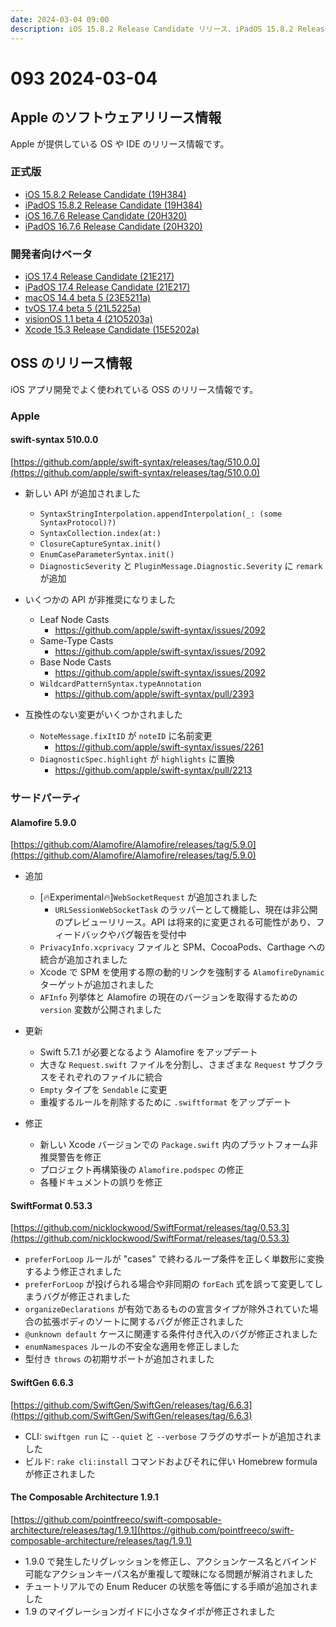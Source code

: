 ```yaml
---
date: 2024-03-04 09:00
description: iOS 15.8.2 Release Candidate リリース、iPadOS 15.8.2 Release Candidate リリース、swift-syntax 510.0.0 リリース、ほか
---
```

# 093 2024-03-04

## Apple のソフトウェアリリース情報

Apple が提供している OS や IDE のリリース情報です。

### 正式版

- [iOS 15.8.2 Release Candidate (19H384)](https://developer.apple.com/news/releases/?id=02272024b)
- [iPadOS 15.8.2 Release Candidate (19H384)](https://developer.apple.com/news/releases/?id=02272024a)
- [iOS 16.7.6 Release Candidate (20H320)](https://developer.apple.com/news/releases/?id=02272024d)
- [iPadOS 16.7.6 Release Candidate (20H320)](https://developer.apple.com/news/releases/?id=02272024c)

### 開発者向けベータ

- [iOS 17.4 Release Candidate (21E217)](https://developer.apple.com/news/releases/?id=02272024i)
- [iPadOS 17.4 Release Candidate (21E217)](https://developer.apple.com/news/releases/?id=02272024h)
- [macOS 14.4 beta 5 (23E5211a)](https://developer.apple.com/news/releases/?id=02272024g)
- [tvOS 17.4 beta 5 (21L5225a)](https://developer.apple.com/news/releases/?id=02272024f)
- [visionOS 1.1 beta 4 (21O5203a)](https://developer.apple.com/news/releases/?id=02272024e)
- [Xcode 15.3 Release Candidate (15E5202a)](https://developer.apple.com/news/releases/?id=02272024j)

## OSS のリリース情報

iOS アプリ開発でよく使われている OSS のリリース情報です。

### Apple

#### swift-syntax 510.0.0

[https://github.com/apple/swift-syntax/releases/tag/510.0.0](https://github.com/apple/swift-syntax/releases/tag/510.0.0)

- 新しい API が追加されました
    - `SyntaxStringInterpolation.appendInterpolation(_: (some SyntaxProtocol)?)`
    - `SyntaxCollection.index(at:)`
    - `ClosureCaptureSyntax.init()`
    - `EnumCaseParameterSyntax.init()`
    - `DiagnosticSeverity` と `PluginMessage.Diagnostic.Severity` に `remark` が追加

- いくつかの API が非推奨になりました
    - Leaf Node Casts
        - https://github.com/apple/swift-syntax/issues/2092
    - Same-Type Casts
        - https://github.com/apple/swift-syntax/issues/2092
    - Base Node Casts
        - https://github.com/apple/swift-syntax/issues/2092
    - `WildcardPatternSyntax.typeAnnotation`
        - https://github.com/apple/swift-syntax/pull/2393

- 互換性のない変更がいくつかされました
    - `NoteMessage.fixItID` が `noteID` に名前変更
        - https://github.com/apple/swift-syntax/issues/2261
    - `DiagnosticSpec.highlight` が `highlights` に置換
        - https://github.com/apple/swift-syntax/pull/2213

### サードパーティ

#### Alamofire 5.9.0

[https://github.com/Alamofire/Alamofire/releases/tag/5.9.0](https://github.com/Alamofire/Alamofire/releases/tag/5.9.0)

- 追加
    - [🔥Experimental🔥]`WebSocketRequest` が追加されました
        - `URLSessionWebSocketTask` のラッパーとして機能し、現在は非公開のプレビューリリース。API は将来的に変更される可能性があり、フィードバックやバグ報告を受付中
    - `PrivacyInfo.xcprivacy` ファイルと SPM、CocoaPods、Carthage への統合が追加されました
    - Xcode で SPM を使用する際の動的リンクを強制する `AlamofireDynamic` ターゲットが追加されました
    - `AFInfo` 列挙体と Alamofire の現在のバージョンを取得するための `version` 変数が公開されました

- 更新
    - Swift 5.7.1 が必要となるよう Alamofire をアップデート
    - 大きな `Request.swift` ファイルを分割し、さまざまな `Request` サブクラスをそれぞれのファイルに統合
    - `Empty` タイプを `Sendable` に変更
    - 重複するルールを削除するために `.swiftformat` をアップデート

- 修正
    - 新しい Xcode バージョンでの `Package.swift` 内のプラットフォーム非推奨警告を修正
    - プロジェクト再構築後の `Alamofire.podspec` の修正
    - 各種ドキュメントの誤りを修正

#### SwiftFormat 0.53.3

[https://github.com/nicklockwood/SwiftFormat/releases/tag/0.53.3](https://github.com/nicklockwood/SwiftFormat/releases/tag/0.53.3)

- `preferForLoop` ルールが "cases" で終わるループ条件を正しく単数形に変換するよう修正されました
- `preferForLoop` が投げられる場合や非同期の `forEach` 式を誤って変更してしまうバグが修正されました
- `organizeDeclarations` が有効であるものの宣言タイプが除外されていた場合の拡張ボディのソートに関するバグが修正されました
- `@unknown default` ケースに関連する条件付き代入のバグが修正されました
- `enumNamespaces` ルールの不安全な適用を修正しました
- 型付き `throws` の初期サポートが追加されました

#### SwiftGen 6.6.3

[https://github.com/SwiftGen/SwiftGen/releases/tag/6.6.3](https://github.com/SwiftGen/SwiftGen/releases/tag/6.6.3)

- CLI: `swiftgen run` に `--quiet` と `--verbose` フラグのサポートが追加されました
- ビルド: `rake cli:install` コマンドおよびそれに伴い Homebrew formula が修正されました
  
#### The Composable Architecture 1.9.1

[https://github.com/pointfreeco/swift-composable-architecture/releases/tag/1.9.1](https://github.com/pointfreeco/swift-composable-architecture/releases/tag/1.9.1)

- 1.9.0 で発生したリグレッションを修正し、アクションケース名とバインド可能なアクションキーパス名が重複して曖昧になる問題が解消されました
- チュートリアルでの Enum Reducer の状態を等価にする手順が追加されました
- 1.9 のマイグレーションガイドに小さなタイポが修正されました
